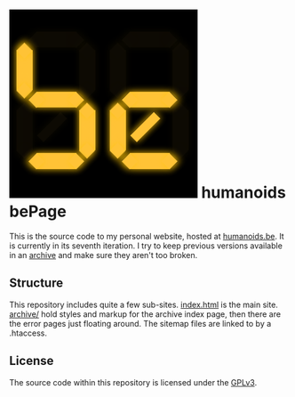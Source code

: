 # ![be](src/favicon.png) humanoids bePage

This is the source code to my personal website, hosted at [humanoids.be](https://humanoids.be). It is currently in its seventh iteration. I try to keep previous versions available in an [archive](https://humanoids.be/archive) and make sure they aren't too broken.

## Structure

This repository includes quite a few sub-sites. [index.html](index.html) is the main site. [archive/](archive/) hold styles and markup for the archive index page, then there are the error pages just floating around. The sitemap files are linked to by a .htaccess.

## License

The source code within this repository is licensed under the [GPLv3](LICENSE).
